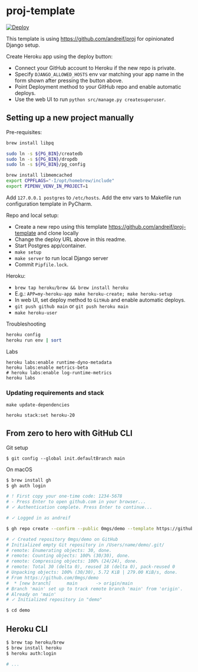 # proj-template

[![Deploy](https://www.herokucdn.com/deploy/button.svg)](https://heroku.com/deploy?template=https://github.com/andreif/proj-template)

This template is using https://github.com/andreif/proj for opinionated Django setup.

Create Heroku app using the deploy button:

- Connect your GitHub account to Heroku if the new repo is private.
- Specify `DJANGO_ALLOWED_HOSTS` env var matching your app name in the form shown after pressing the button above.
- Point Deployment method to your GitHub repo and enable automatic deploys.
- Use the web UI to run `python src/manage.py createsuperuser`.

## Setting up a new project manually

Pre-requisites:

```sh
brew install libpq

sudo ln -s ${PG_BIN}/createdb
sudo ln -s ${PG_BIN}/dropdb
sudo ln -s ${PG_BIN}/pg_config

brew install libmemcached
export CPPFLAGS="-I/opt/homebrew/include"
export PIPENV_VENV_IN_PROJECT=1
```
Add `127.0.0.1 postgres` to `/etc/hosts`.
Add the env vars to Makefile run configuration template in PyCharm.

Repo and local setup:

- Create a new repo using this template https://github.com/andreif/proj-template and clone locally
- Change the deploy URL above in this readme.
- Start Postgres app/container.
- `make setup`
- `make server` to run local Django server
- Commit `Pipfile.lock`.

Heroku:

- `brew tap heroku/brew && brew install heroku`
- E.g.: `APP=my-heroku-app make heroku-create; make heroku-setup`
- In web UI, set deploy method to `GitHub` and enable automatic deploys.
- `git push github main` or `git push heroku main`
- `make heroku-user`

Troubleshooting

```sh
heroku config
heroku run env | sort
```

Labs

```
heroku labs:enable runtime-dyno-metadata
heroku labs:enable metrics-beta
# heroku labs:enable log-runtime-metrics
heroku labs
```

### Updating requirements and stack

```
make update-dependencies

heroku stack:set heroku-20
```


## From zero to hero with GitHub CLI

Git setup

```
$ git config --global init.defaultBranch main
```

On macOS

```sh
$ brew install gh
$ gh auth login

# ! First copy your one-time code: 1234-5678
# - Press Enter to open github.com in your browser...
# ✓ Authentication complete. Press Enter to continue...

# ✓ Logged in as andreif

$ gh repo create --confirm --public 0mgs/demo --template https://github.com/andreif/proj-template

# ✓ Created repository 0mgs/demo on GitHub
# Initialized empty Git repository in /Users/name/demo/.git/
# remote: Enumerating objects: 30, done.
# remote: Counting objects: 100% (30/30), done.
# remote: Compressing objects: 100% (24/24), done.
# remote: Total 30 (delta 0), reused 18 (delta 0), pack-reused 0
# Unpacking objects: 100% (30/30), 5.72 KiB | 279.00 KiB/s, done.
# From https://github.com/0mgs/demo
#  * [new branch]      main       -> origin/main
# Branch 'main' set up to track remote branch 'main' from 'origin'.
# Already on 'main'
# ✓ Initialized repository in "demo"

$ cd demo
```

## Heroku CLI

```sh
$ brew tap heroku/brew 
$ brew install heroku
$ heroku auth:login

# ...
```
